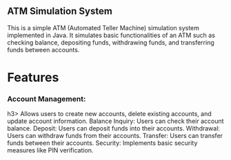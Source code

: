 ## ATM Simulation System
This is a simple ATM (Automated Teller Machine) simulation system implemented in Java. It simulates basic functionalities of an ATM such as checking balance, depositing funds, withdrawing funds, and transferring funds between accounts.

# Features
<h3>Account Management:</h3>h3> Allows users to create new accounts, delete existing accounts, and update account information.
Balance Inquiry: Users can check their account balance.
Deposit: Users can deposit funds into their accounts.
Withdrawal: Users can withdraw funds from their accounts.
Transfer: Users can transfer funds between their accounts.
Security: Implements basic security measures like PIN verification.
